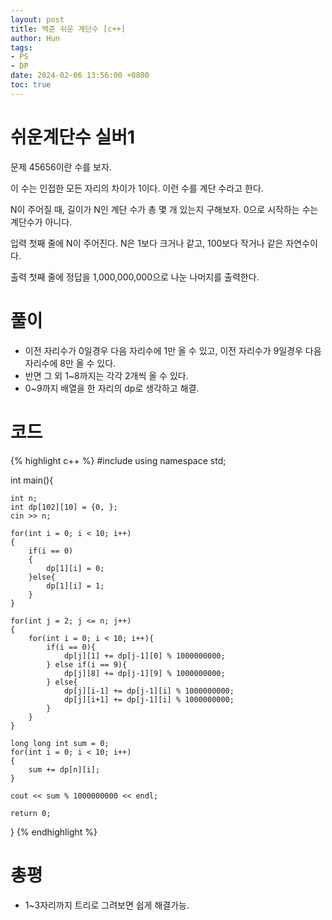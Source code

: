 ```yaml
---
layout: post
title: 백준 쉬운 계단수 [c++]
author: Hun
tags:
- PS
- DP
date: 2024-02-06 13:56:00 +0800
toc: true
---
```


# 쉬운계단수 실버1
문제
45656이란 수를 보자.

이 수는 인접한 모든 자리의 차이가 1이다. 이런 수를 계단 수라고 한다.

N이 주어질 때, 길이가 N인 계단 수가 총 몇 개 있는지 구해보자. 0으로 시작하는 수는 계단수가 아니다.

입력
첫째 줄에 N이 주어진다. N은 1보다 크거나 같고, 100보다 작거나 같은 자연수이다.

출력
첫째 줄에 정답을 1,000,000,000으로 나눈 나머지를 출력한다.

# 풀이
- 이전 자리수가 0일경우 다음 자리수에 1만 올 수 있고, 이전 자리수가 9일경우 다음 자리수에 8만 올 수 있다.
- 반면 그 외 1~8까지는 각각 2개씩 올 수 있다.
- 0~9까지 배열을 한 자리의 dp로 생각하고 해결.

# 코드
{% highlight c++ %}
#include <iostream>
using namespace std;

int main(){

    int n;
    int dp[102][10] = {0, };
    cin >> n;

    for(int i = 0; i < 10; i++)
    {
        if(i == 0)
        {
            dp[1][i] = 0;
        }else{
            dp[1][i] = 1;
        }
    }

    for(int j = 2; j <= n; j++)
    {
        for(int i = 0; i < 10; i++){
            if(i == 0){
                dp[j][1] += dp[j-1][0] % 1000000000;
            } else if(i == 9){
                dp[j][8] += dp[j-1][9] % 1000000000;
            } else{
                dp[j][i-1] += dp[j-1][i] % 1000000000;
                dp[j][i+1] += dp[j-1][i] % 1000000000;
            }
        }
    }
    
    long long int sum = 0;
    for(int i = 0; i < 10; i++)
    {
        sum += dp[n][i];
    }

    cout << sum % 1000000000 << endl;

    return 0;
}
{% endhighlight %}

# 총평
- 1~3자리까지 트리로 그려보면 쉽게 해결가능.